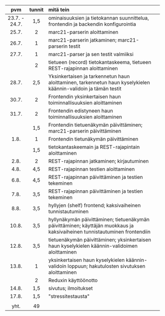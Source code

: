 | pvm | tunnit | mitä tein |
| :---: | :---: | :--- |
| 23.7. - 24.7. | 1,5 | ominaisuuksien ja tietokannan suunnittelua, frontendin ja backendin konfigurointia |
| 25.7. | 2 | marc21-parserin aloittaminen |
| 26.7. | 1 | marc21-parserin jatkaminen; marc21-parserin testit |
| 27.7. | 1 | marc21-parser ja sen testit valmiiksi |
| | 2 | tietueen (record) tietokantaskeema, tietueen REST-rajapinnan aloittaminen |
| 28.7. | 2,5 | Yksinkertaisen ja tarkennetun haun aloittaminen, tarkennetun haun kyselykielen käännin-validoin ja tämän testit |
| 30.7. | 2 | Frontendin yksinkertaisen haun toiminnallisuuksien aloittaminen |
| 31.7. | 2 | Frontendin edistyneen haun toiminnallisuuksien aloittaminen |
| | 1,5 | Frontendin tietuenäkymän päivittäminen; marc21-parserin päivittäminen |
| 1.8. | 1 | Frontendin tietunäkymän päivittäminen |
| | 1,5 | tietokantaskeemain ja REST-rajapintain aloittaminen |
| 2.8. | 2 | REST-rajapinnan jatkaminen; kirjautuminen |
| 4.8. | 4,5 | REST-rajapinnan testien aloittaminen |
| 6.8. | 4,5 | REST-rajapinnan päivittäminen ja testien tekeminen |
| 7.8. | 3,5 | REST-rajapinnan päivittäminen ja testien tekeminen |
| 8.8. | 3,5 | hyllyjen (shelf) frontend; kaksivaiheinen tunnistautuminen |
| 10.8. | 3,5 | hyllynäkymän päivittäminen; tietuenäkymän päivittäminen; käyttäjän muokkaus ja kaksivaiheinen tunnistautuminen frontendiin |
| 12.8. | 3,5 | tietuenäkymän päivittäminen; yksinkertaisen haun kyselykielen käännin-validoimen aloittaminen |
| 13.8. | 1 | yksinkertaisen haun kyselykielen käännin-validoin loppuun; hakutulosten sivutuksen aloittaminen |
| | 2 | Reduxin käyttöönotto |
| 14.8. | 1,5 | sivutus; ilmoitukset |
| 17.8. | 1,5 | "stressitestausta" |
| | | |
| yht. | 49 | |